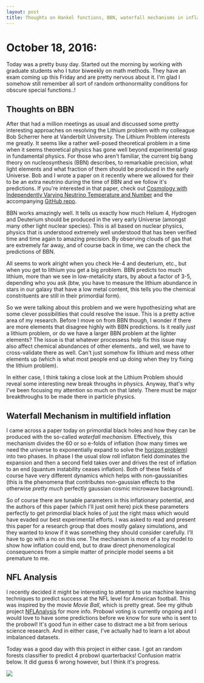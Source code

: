 ```yaml
---
layout: post
title: Thoughts on Hankel functions, BBN, waterfall mechanisms in inflation and the NFL.
---
```


# October 18, 2016: 

Today was a pretty busy day. Started out the morning by working with graduate students who I tutor 
biweekly on math methods. They have an exam coming up this Friday and are pretty nervous about it. 
I'm glad I somehow still remember all sort of random orthonormality conditions for obscure special functions..!

## Thoughts on BBN

After that had a million meetings as usual and discussed some pretty interesting approaches on resolving
the Lithium problem with my colleague Bob Scherrer here at Vanderbilt University. The Lithium Problem 
interests me greatly. It seems like a rather well-posed theoretical problem in a time when it seems theoretical physics
has gone well beyond experimental grasp in fundamental physics.
For those who aren't familiar, the current big bang theory on nucleosynthesis (BBN) describes, to remarkable 
precision, what light elements and what fraction of them should be produced in the early Universe. Bob and
I wrote a paper on it recently where we allowed for their to be an extra neutrino during the time of BBN and
we follow it's predictions. If you're interested in that paper, check out [Cosmology with Independently Varying Neutrino Temperature and Number](https://arxiv.org/abs/1609.06351) and the accompanying [GitHub repo](https://github.com/richardagalvez/BBN_varying_neutrino). 

BBN works amazingly well. It tells us exactly how much Helium 4, Hydrogen and Deuterium should be produced in the very early Universe (amongst many other light nuclear species). This is all based on nuclear physics, physics that is understood
extremely well understood that has been verified time and time again to amazing precision. By observing clouds of gas 
that are extremely far away, and of course back in time, we can the check the predictions of BBN. 

All seems to work alright when you check He-4 and deuterium, etc., but when you get to lithium you get a big problem. 
BBN predicts too much lithium, more than we see in low-metalicity stars, by about a factor of 3-5, depending who you ask 
(btw, you have to measure the lithium abundance in stars in our galaxy that have a low metal content, this tells you the 
chemical constrituents are still in their primordial form).

So we were talking about this problem and we were hypothesizing what are some clever possibilities that could 
resolve the issue. This is a pretty active area of my research. Before I move on from BBN though, I wonder if there 
are more elements that disagree highly with BBN predictions. Is it really *just* a lithium problem, or do we have a 
larger BBN problem at the lighter elements? The issue is that whatever processess help fix this issue may also affect 
chemical abundances of other elements.. and well, we have to cross-validate there as well. Can't just somehow fix 
lithium and mess other elements up (which is what most people end up doing when they try fixing the lithium problem).

In either case, I think taking a close look at the Lithium Problem should reveal some interesting new 
break throughs in physics. Anyway, that's why I've been focusing my attention so much on that lately. There must be major
breakthroughs to be made there in particle physics.

## Waterfall Mechanism in multifield inflation

I came across a paper today on primordial black holes and how they can be produced with the so-called *waterfall 
mechanism*. Effectively, this mechanism divides the 60 or so e-folds of inflation (how many times we need the 
universe to exponentially expand to solve the [horizon problem](https://en.wikipedia.org/wiki/Horizon_problem)) 
into two phases. In phase I the usual slow roll inflaton field dominates the expansion and then a second 
field takes over and drives the rest of inflation to an end (quantum instability ceases inflation). Both of these 
fields of course have very different dynamics which helps with non-gaussianities (this is the phenomena that contributes 
non-gaussian effects to the otherwise *pretty much* perfectly gaussian cosmic microwave background).

So of course there are tunable parameters in this inflationary potential, and the authors of this paper (which 
I'll just omit here) pick these parameters perfectly to get primordial black holes of just the right mass which would have 
evaded our best experimental efforts. I was asked to read and present this paper for a research group that does mostly 
galaxy simulations, and they wanted to know if it was something they should consider carefully. I'll have to go with a 
no on this one. The mechanism is more of a toy model to show how inflation could end, but to draw direct phenomenological
consequences from a simple matter of principle model seems a bit premature to me.

## NFL Analysis

I recently decided it might be interesting to attempt to use machine learning techniques to predict success at
the NFL level for American football. This was inspired by the movie *Movie Ball*, which is pretty great. See my 
github project [NFLAnalysis](https://github.com/richardagalvez/NFLAnalysis) for more info. Probowl voting is currently 
ongoing and I would love to have some predictions before we know for sure who is sent to the probowl! It's good fun in
either case to distract me a bit from serious science research. And in either case, I've actually had to learn a lot about
imbalanced datasets.

Today was a good day with this project in either case. I got an random forests classifier to predict 4 probowl quarterbacks! Confusion matrix below. It did guess 6 wrong however, but I think it's progress.

![](https://s13.postimg.org/up2dtc09x/image1.png)

